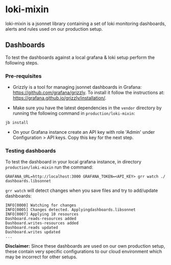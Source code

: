 # loki-mixin

loki-mixin is a jsonnet library containing a set of loki monitoring dashboards, alerts and rules used on our production setup. 

## Dashboards

To test the dashboards against a local grafana & loki setup perform the following steps.

### Pre-requisites

* Grizzly is a tool for managing jsonnet dashboards in Grafana: https://github.com/grafana/grizzly.
To install it follow the instructions at: https://grafana.github.io/grizzly/installation/.

* Make sure you have the latest dependencies in the `vendor` directory by running the following command in `production/loki-mixin`:

```shell
jb install
```

* On your Grafana instance create an API key with role 'Admin' under Configuration > API keys. 
Copy this key for the next step.

### Testing dashboards

To test the dashboard in your local grafana instance, in directory `production/loki-mixin` run the command:

```shell
GRAFANA_URL=http://localhost:3000 GRAFANA_TOKEN=<API_KEY> grr watch ./ dashboards.libsonnet
```

`grr watch` will detect changes when you save files and try to add/update dashboards:

```shell
INFO[0000] Watching for changes
INFO[0005] Changes detected. Applyingdashboards.libsonnet
INFO[0007] Applying 10 resources
Dashboard.reads-resources added
Dashboard.writes-resources added
Dashboard.reads updated
Dashboard.writes updated
...
```

**Disclaimer:** Since these dashboards are used on our own production setup, these contain very specific configurations to our cloud environment which may be incorrect for other setups.
